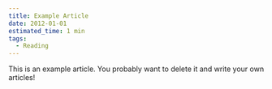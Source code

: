 ```yaml
---
title: Example Article
date: 2012-01-01
estimated_time: 1 min
tags:
  - Reading
---
```


This is an example article. You probably want to delete it and write your own articles!
